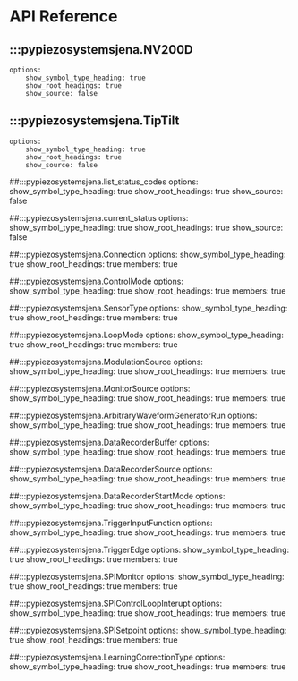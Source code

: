# API Reference

## :::pypiezosystemsjena.NV200D
    options:
        show_symbol_type_heading: true
        show_root_headings: true
        show_source: false

## :::pypiezosystemsjena.TipTilt
    options:
        show_symbol_type_heading: true
        show_root_headings: true
        show_source: false

##:::pypiezosystemsjena.list_status_codes
    options:
        show_symbol_type_heading: true
        show_root_headings: true
        show_source: false

##:::pypiezosystemsjena.current_status
    options:
        show_symbol_type_heading: true
        show_root_headings: true
        show_source: false

##:::pypiezosystemsjena.Connection
    options:
        show_symbol_type_heading: true
        show_root_headings: true
        members: true

##:::pypiezosystemsjena.ControlMode
    options:
        show_symbol_type_heading: true
        show_root_headings: true
        members: true

##:::pypiezosystemsjena.SensorType
    options:
        show_symbol_type_heading: true
        show_root_headings: true
        members: true

##:::pypiezosystemsjena.LoopMode
    options:
        show_symbol_type_heading: true
        show_root_headings: true
        members: true

##:::pypiezosystemsjena.ModulationSource
    options:
        show_symbol_type_heading: true
        show_root_headings: true
        members: true

##:::pypiezosystemsjena.MonitorSource
    options:
        show_symbol_type_heading: true
        show_root_headings: true
        members: true

##:::pypiezosystemsjena.ArbitraryWaveformGeneratorRun
    options:
        show_symbol_type_heading: true
        show_root_headings: true
        members: true

##:::pypiezosystemsjena.DataRecorderBuffer
    options:
        show_symbol_type_heading: true
        show_root_headings: true
        members: true

##:::pypiezosystemsjena.DataRecorderSource
    options:
        show_symbol_type_heading: true
        show_root_headings: true
        members: true

##:::pypiezosystemsjena.DataRecorderStartMode
    options:
        show_symbol_type_heading: true
        show_root_headings: true
        members: true

##:::pypiezosystemsjena.TriggerInputFunction
    options:
        show_symbol_type_heading: true
        show_root_headings: true
        members: true

##:::pypiezosystemsjena.TriggerEdge
    options:
        show_symbol_type_heading: true
        show_root_headings: true
        members: true

##:::pypiezosystemsjena.SPIMonitor
    options:
        show_symbol_type_heading: true
        show_root_headings: true
        members: true

##:::pypiezosystemsjena.SPIControlLoopInterupt
    options:
        show_symbol_type_heading: true
        show_root_headings: true
        members: true

##:::pypiezosystemsjena.SPISetpoint
    options:
        show_symbol_type_heading: true
        show_root_headings: true
        members: true

##:::pypiezosystemsjena.LearningCorrectionType
    options:
        show_symbol_type_heading: true
        show_root_headings: true
        members: true
